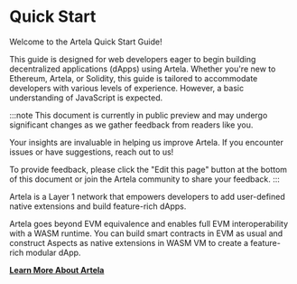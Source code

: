 # Quick Start
Welcome to the Artela Quick Start Guide! 

This guide is designed for web developers eager to begin building decentralized applications (dApps) using Artela. Whether you're new to Ethereum, Artela, or Solidity, this guide is tailored to accommodate developers with various levels of experience. However, a basic understanding of JavaScript is expected.


:::note
 This document is currently in public preview and may undergo significant changes as we gather feedback from readers like you. 
 
 Your insights are invaluable in helping us improve Artela. If you encounter issues or have suggestions, reach out to us!
 
 To provide feedback, please click the "Edit this page" button at the bottom of this document or join the Artela community to share your feedback.
:::

Artela is a Layer 1 network that empowers developers to add user-defined native extensions and build feature-rich dApps. 

Artela goes beyond EVM equivalence and enables full EVM interoperability with a WASM runtime. You can build smart contracts in EVM as usual and construct Aspects as native extensions in WASM VM to create a feature-rich modular dApp.

**[Learn More About Artela](https://docs.artela.network/intro)**